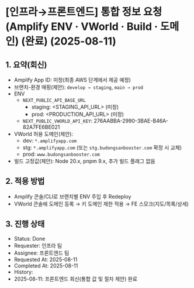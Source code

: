 # [인프라→프론트엔드] 통합 정보 요청 (Amplify ENV · VWorld · Build · 도메인) (완료) (2025-08-11)

## 1. 요약(회신)

- Amplify App ID: 미정(최종 AWS 단계에서 제공 예정)
- 브랜치-환경 매핑(제안): `develop → staging`, `main → prod`
- ENV
  - `NEXT_PUBLIC_API_BASE_URL`
    - staging: <STAGING_API_URL> (미정)
    - prod: <PRODUCTION_API_URL> (미정)
  - `NEXT_PUBLIC_VWORLD_API_KEY`: 276AABBA-2990-3BAE-B46A-82A7FE6BE021
- VWorld 허용 도메인(제안):
  - dev: `*.amplifyapp.com`
  - stg: `*.amplifyapp.com` (또는 `stg.budongsanbooster.com` 확정 시 교체)
  - prod: `www.budongsanbooster.com`
- 빌드 고정값(제안): Node 20.x, pnpm 9.x, 추가 빌드 플래그 없음

## 2. 적용 방법

- Amplify 콘솔/CLI로 브랜치별 ENV 주입 후 Redeploy
- VWorld 콘솔에 도메인 등록 → 키 도메인 제한 적용 → FE 스모크(지도/목록/상세)

## 3. 진행 상태

- Status: Done
- Requester: 인프라 팀
- Assignee: 프론트엔드 팀
- Requested At: 2025-08-11
- Completed At: 2025-08-11
- History:
- 2025-08-11: 프론트엔드 회신(통합 값 및 절차 제안) 완료
